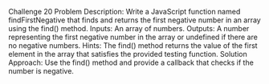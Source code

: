 Challenge 20
Problem Description:
Write a JavaScript function named findFirstNegative that finds and returns the first negative number in an array using the find() method.
Inputs:
An array of numbers.
Outputs:
A number representing the first negative number in the array or undefined if there are no negative numbers.
Hints:
The find() method returns the value of the first element in the array that satisfies the provided testing function.
Solution Approach:
Use the find() method and provide a callback that checks if the number is negative.